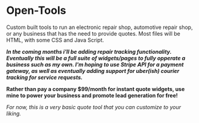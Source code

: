 # Open-Tools
Custom built tools to run an electronic repair shop, automotive repair shop, or any business that has the need to provide quotes. Most files will be HTML, with some CSS and Java Script.

***In the coming months i'll be adding repair tracking functionality. Eventually this will be a full suite of widgets/pages to fully opperate a business such as my own. I'm hoping to use Stripe API for a payment gateway, as well as eventually adding support for uber(ish) courier tracking for service requests.***

**Rather than pay a company $99/month for instant quote widgets, use mine to power your business and promote lead generation for free!**

*For now, this is a very basic quote tool that you can customize to your liking.* 

